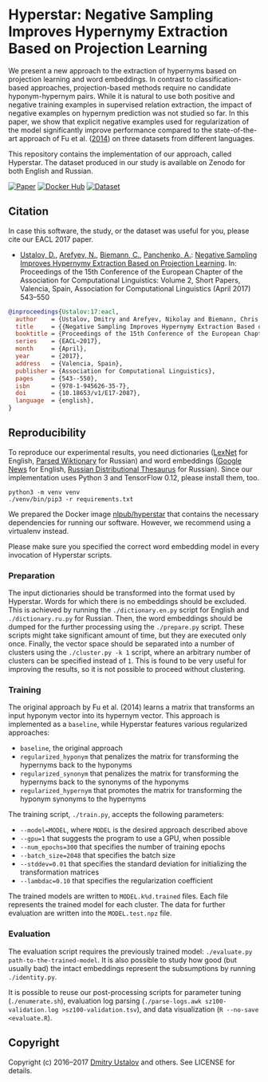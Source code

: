 # Hyperstar: Negative Sampling Improves Hypernymy Extraction Based on Projection Learning

We present a new approach to the extraction of hypernyms based on projection learning and word embeddings. In contrast to classification-based approaches, projection-based methods require no candidate hyponym-hypernym pairs. While it is natural to use both positive and negative training examples in supervised relation extraction, the impact of negative examples on hypernym prediction was not studied so far. In this paper, we show that explicit negative examples used for regularization of the model significantly improve performance compared to the state-of-the-art approach of Fu et al. ([2014](https://doi.org/10.3115/v1/P14-1113)) on three datasets from different languages.

This repository contains the implementation of our approach, called Hyperstar. The dataset produced in our study is available on Zenodo for both English and Russian.

[![Paper][paper_badge]][paper_link] [![Docker Hub][docker_badge]][docker_link] [![Dataset][zenodo_badge]][zenodo_link]

[paper_badge]: https://img.shields.io/badge/EACL%202017-10.18653%2Fv1%2FE17--2087-success
[paper_link]: https://doi.org/10.18653/v1/E17-2087
[docker_badge]: https://img.shields.io/docker/pulls/nlpub/hyperstar.svg
[docker_link]: https://hub.docker.com/r/nlpub/hyperstar/
[zenodo_badge]: https://zenodo.org/badge/DOI/10.5281/zenodo.290524.svg
[zenodo_link]: https://doi.org/10.5281/zenodo.290524

## Citation

In case this software, the study, or the dataset was useful for you, please cite our EACL&nbsp;2017 paper.

* [Ustalov, D.](https://github.com/dustalov), [Arefyev, N.](https://github.com/nvanva), [Biemann, C.](https://www.inf.uni-hamburg.de/en/inst/ab/lt/people/chris-biemann.html), [Panchenko, A.](https://www.inf.uni-hamburg.de/en/inst/ab/lt/people/alexander-panchenko.html): [Negative Sampling Improves Hypernymy Extraction Based on Projection Learning](https://doi.org/10.18653/v1/E17-2087). In: Proceedings of the 15th Conference of the European Chapter of the Association for Computational Linguistics: Volume&nbsp;2, Short Papers, Valencia, Spain, Association for Computational Linguistics (April 2017) 543&ndash;550

```bibtex
@inproceedings{Ustalov:17:eacl,
  author    = {Ustalov, Dmitry and Arefyev, Nikolay and Biemann, Chris and Panchenko, Alexander},
  title     = {{Negative Sampling Improves Hypernymy Extraction Based on Projection Learning}},
  booktitle = {Proceedings of the 15th Conference of the European Chapter of the Association for Computational Linguistics: Volume~2, Short Papers},
  series    = {EACL~2017},
  month     = {April},
  year      = {2017},
  address   = {Valencia, Spain},
  publisher = {Association for Computational Linguistics},
  pages     = {543--550},
  isbn      = {978-1-945626-35-7},
  doi       = {10.18653/v1/E17-2087},
  language  = {english},
}
```

## Reproducibility

To reproduce our experimental results, you need dictionaries ([LexNet](https://github.com/vered1986/LexNET/tree/v2/datasets) for English, [Parsed Wiktionary](http://ustalov.imm.uran.ru/pub/projlearn-ruwikt.tar.gz) for Russian) and word embeddings ([Google News](https://drive.google.com/file/d/0B7XkCwpI5KDYNlNUTTlSS21pQmM/edit?usp=sharing) for English, [Russian Distributional Thesaurus](http://panchenko.me/data/dsl-backup/w2v-ru/all.norm-sz500-w10-cb0-it3-min5.w2v) for Russian). Since our implementation uses Python&nbsp;3 and TensorFlow&nbsp;0.12, please install them, too.

```shell
python3 -m venv venv
./venv/bin/pip3 -r requirements.txt
```

We prepared the Docker image [nlpub/hyperstar](https://hub.docker.com/r/nlpub/hyperstar/) that contains the necessary dependencies for running our software. However, we recommend using a virtualenv instead.

Please make sure you specified the correct word embedding model in every invocation of Hyperstar scripts.

### Preparation

The input dictionaries should be transformed into the format used by Hyperstar. Words for which there is no embeddings should be excluded. This is achieved by running the `./dictionary.en.py` script for English and `./dictionary.ru.py` for Russian. Then, the word embeddings should be dumped for the further processing using the `./prepare.py` script. These scripts might take significant amount of time, but they are executed only once. Finally, the vector space should be separated into a number of clusters using the `./cluster.py -k 1` script, where an arbitrary number of clusters can be specified instead of `1`. This is found to be very useful for improving the results, so it is not possible to proceed without clustering.

### Training

The original approach by Fu et al. (2014) learns a matrix that transforms an input hyponym vector into its hypernym vector. This approach is implemented as a `baseline`, while Hyperstar features various regularized approaches:

* `baseline`, the original approach
* `regularized_hyponym` that penalizes the matrix for transforming the hypernyms back to the hyponyms
* `regularized_synonym` that penalizes the matrix for transforming the hypernyms back to the synonyms of the hyponyms
* `regularized_hypernym` that promotes the matrix for transforming the hyponym synonyms to the hypernyms

The training script, `./train.py`, accepts the following parameters:

* `--model=MODEL`, where `MODEL` is the desired approach described above
* `--gpu=1` that suggests the program to use a GPU, when possible
* `--num_epochs=300` that specifies the number of training epochs
* `--batch_size=2048` that specifies the batch size
* `--stddev=0.01` that specifies the standard deviation for initializing the transformation matrices
* `--lambdac=0.10` that specifies the regularization coefficient

The trained models are written to `MODEL.k%d.trained` files. Each file represents the trained model for each cluster. The data for further evaluation are written into the `MODEL.test.npz` file.

### Evaluation

The evaluation script requires the previously trained model: `./evaluate.py path-to-the-trained-model`. It is also possible to study how good (but usually bad) the intact embeddings represent the subsumptions by running `./identity.py`.

It is possible to reuse our post-processing scripts for parameter tuning (`./enumerate.sh`), evaluation log parsing (`./parse-logs.awk sz100-validation.log >sz100-validation.tsv`), and data visualization (`R --no-save <evaluate.R`).

## Copyright

Copyright (c) 2016&ndash;2017 [Dmitry Ustalov](https://github.com/dustalov) and others. See LICENSE for details.
